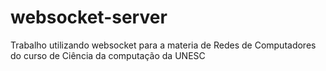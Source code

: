 # websocket-server
Trabalho utilizando websocket para a materia de Redes de Computadores do curso de Ciência da computação da UNESC
